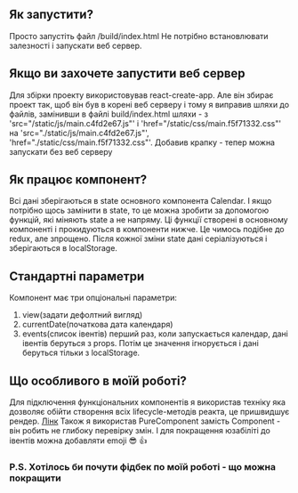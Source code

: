 ## Як запустити?
Просто запустіть файл /build/index.html
Не потрібно встановлювати залезності і запускати веб сервер.

## Якщо ви захочете запустити веб сервер
Для збірки проекту використовував react-create-app. Але він збирає проект так,
щоб він був в корені веб серверу і тому я виправив шляхи до файлів, замінивши 
в файлі build/index.html шляхи - з 'src="/static/js/main.c4fd2e67.js"' і 'href="/static/css/main.f5f71332.css"'
 на 'src="./static/js/main.c4fd2e67.js"', 'href="./static/css/main.f5f71332.css"'.
 Добавив крапку - тепер можна запускати без веб серверу

## Як працює компонент?
Всі дані зберігаються в state основного компонента Calendar. І якщо потрібно щось замінити в state,
то це можна зробити за допомогою функцій, які міняють state а не напряму. Ці функції створені в основному компоненті і прокидуються в компоненти нижче. Це чимось подібне до redux, але зпрощено.
Після кожної зміни state дані серіалізуються і зберігаються в localStorage.

## Стандартні параметри
Компонент має три опціональні параметри: 
1. view(задати дефолтний вигляд)
2. currentDate(початкова дата календаря)
3. events(список івентів)
перший раз, коли запускається календар, дані івентів беруться з props. Потім це значення ігнорується і 
дані беруться тільки з localStorage.

## Що особливого в моїй роботі?
Для підключення функціональних компонентів я використав техніку яка дозволяє обійти створення
всіх lifecycle-методів реакта, це пришвидшує рендер. [Лінк](https://medium.com/missive-app/45-faster-react-functional-components-now-3509a668e69f)
Також я використав PureComponent замість Component - він робить не глибоку перевірку змін.
І для покращення юзабіліті до івентів можна добавляти emoji 😎 👍

### P.S. Хотілось би почути фідбек по моїй роботі - що можна покращити
